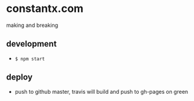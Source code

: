 constantx.com
=============

making and breaking


## development
- `$ npm start`

## deploy
- push to github master, travis will build and push to gh-pages on green
